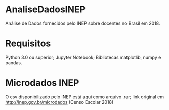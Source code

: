 # AnaliseDadosINEP
Análise de Dados fornecidos pelo INEP sobre docentes no Brasil em 2018.

# Requisitos
Python 3.0 ou superior;
Jupyter Notebook;
Bibliotecas matplotlib, numpy e pandas.

# Microdados INEP
O csv disponibilizado pelo INEP está aqui como arquivo .rar; link original em http://inep.gov.br/microdados (Censo Escolar 2018)
